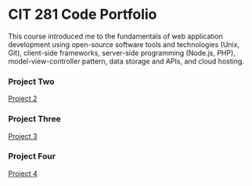 # CIT 281 Code Portfolio
This course introduced me to the fundamentals of web application development using open-source software tools and technologies (Unix, Git), client-side frameworks, server-side programming (Node.js, PHP), model-view-controller pattern, data storage and APIs, and cloud hosting. 

### Project Two
[Project 2](https://uo-cit.github.io/p2-17S-lindsayhofen/)

### Project Three
[Project 3](https://uo-cit.github.io/p3-17s-lindsayhofen/)

### Project Four
[Project 4](https://uo-cit.github.io/p3-17s-lindsayhofen/)
